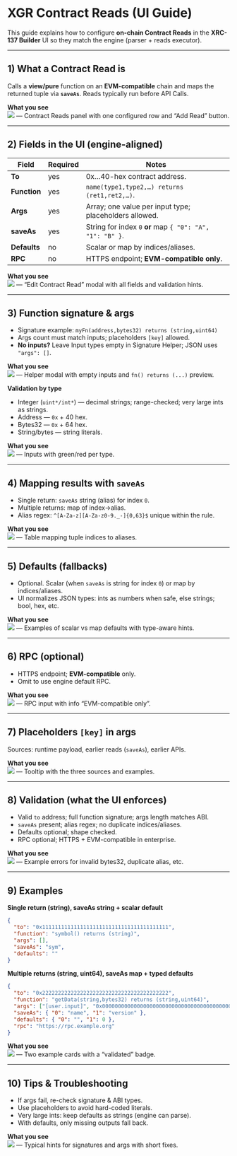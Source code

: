 # XGR Contract Reads (UI Guide)

This guide explains how to configure **on-chain Contract Reads** in the **XRC-137 Builder** UI so they match the engine (parser + reads executor).

---

## 1) What a Contract Read is

Calls a **view/pure** function on an **EVM-compatible** chain and maps the returned tuple via **`saveAs`**. Reads typically run before API Calls.

**What you see**  
![](https://raw.githubusercontent.com/xgr-network/XGR/main/pictures/ui/builder137/reads-panel-main.png) — Contract Reads panel with one configured row and “Add Read” button.

---

## 2) Fields in the UI (engine-aligned)

| Field        | Required | Notes                                                                 |
|--------------|----------|-----------------------------------------------------------------------|
| **To**       | yes      | 0x…40-hex contract address.                                          |
| **Function** | yes      | `name(type1,type2,…) returns (ret1,ret2,…)`.                         |
| **Args**     | yes      | Array; one value per input type; placeholders allowed.               |
| **saveAs**   | yes      | String for index `0` **or** map `{ "0": "A", "1": "B" }`.            |
| **Defaults** | no       | Scalar or map by indices/aliases.                                    |
| **RPC**      | no       | HTTPS endpoint; **EVM-compatible only**.                             |

**What you see**  
![](https://raw.githubusercontent.com/xgr-network/XGR/main/pictures/ui/builder137/reads-modal.png) — “Edit Contract Read” modal with all fields and validation hints.

---

## 3) Function signature & args

- Signature example: `myFn(address,bytes32) returns (string,uint64)`  
- Args count must match inputs; placeholders `[key]` allowed.  
- **No inputs?** Leave Input types empty in Signature Helper; JSON uses `"args": []`.

**What you see**  
![](https://raw.githubusercontent.com/xgr-network/XGR/main/pictures/ui/builder137/reads-signature-helper-no-inputs.png) — Helper modal with empty inputs and `fn() returns (...)` preview.

**Validation by type**
- Integer (`uint*/int*`) — decimal strings; range-checked; very large ints as strings.  
- Address — `0x` + 40 hex.  
- Bytes32 — `0x` + 64 hex.  
- String/bytes — string literals.

**What you see**  
![](https://raw.githubusercontent.com/xgr-network/XGR/main/pictures/ui/builder137/reads-args-validators.png) — Inputs with green/red per type.

---

## 4) Mapping results with `saveAs`

- Single return: `saveAs` string (alias) for index `0`.  
- Multiple returns: map of index→alias.  
- Alias regex: `^[A-Za-z][A-Za-z0-9._-]{0,63}$` unique within the rule.

**What you see**  
![](https://raw.githubusercontent.com/xgr-network/XGR/main/pictures/ui/builder137/reads-saveas.png) — Table mapping tuple indices to aliases.

---

## 5) Defaults (fallbacks)

- Optional. Scalar (when `saveAs` is string for index `0`) or map by indices/aliases.  
- UI normalizes JSON types: ints as numbers when safe, else strings; bool, hex, etc.

**What you see**  
![](https://raw.githubusercontent.com/xgr-network/XGR/main/pictures/ui/builder137/reads-defaults.png) — Examples of scalar vs map defaults with type-aware hints.

---

## 6) RPC (optional)

- HTTPS endpoint; **EVM-compatible** only.  
- Omit to use engine default RPC.

**What you see**  
![](https://raw.githubusercontent.com/xgr-network/XGR/main/pictures/ui/builder137/reads-rpc-field.png) — RPC input with info “EVM-compatible only”.

---

## 7) Placeholders `[key]` in args

Sources: runtime payload, earlier reads (`saveAs`), earlier APIs.

**What you see**  
![](https://raw.githubusercontent.com/xgr-network/XGR/main/pictures/ui/builder137/reads-placeholders-help.png) — Tooltip with the three sources and examples.

---

## 8) Validation (what the UI enforces)

- Valid `to` address; full function signature; args length matches ABI.  
- `saveAs` present; alias regex; no duplicate indices/aliases.  
- Defaults optional; shape checked.  
- RPC optional; HTTPS + EVM-compatible in enterprise.

**What you see**  
![](https://raw.githubusercontent.com/xgr-network/XGR/main/pictures/ui/builder137/reads-validation-errors.png) — Example errors for invalid bytes32, duplicate alias, etc.

---

## 9) Examples

**Single return (string), saveAs string + scalar default**
```json
{
  "to": "0x1111111111111111111111111111111111111111",
  "function": "symbol() returns (string)",
  "args": [],
  "saveAs": "sym",
  "defaults": ""
}
```

**Multiple returns (string, uint64), saveAs map + typed defaults**
```json
{
  "to": "0x2222222222222222222222222222222222222222",
  "function": "getData(string,bytes32) returns (string,uint64)",
  "args": ["[user.input]", "0x0000000000000000000000000000000000000000000000000000000000000000"],
  "saveAs": { "0": "name", "1": "version" },
  "defaults": { "0": "", "1": 0 },
  "rpc": "https://rpc.example.org"
}
```

**What you see**  
![](https://raw.githubusercontent.com/xgr-network/XGR/main/pictures/ui/builder137/reads-examples-cards.png) — Two example cards with a “validated” badge.

---

## 10) Tips & Troubleshooting

- If args fail, re-check signature & ABI types.  
- Use placeholders to avoid hard-coded literals.  
- Very large ints: keep defaults as strings (engine can parse).  
- With defaults, only missing outputs fall back.

**What you see**  
![](https://raw.githubusercontent.com/xgr-network/XGR/main/pictures/ui/builder137/reads-troubleshooting.png) — Typical hints for signatures and args with short fixes.
